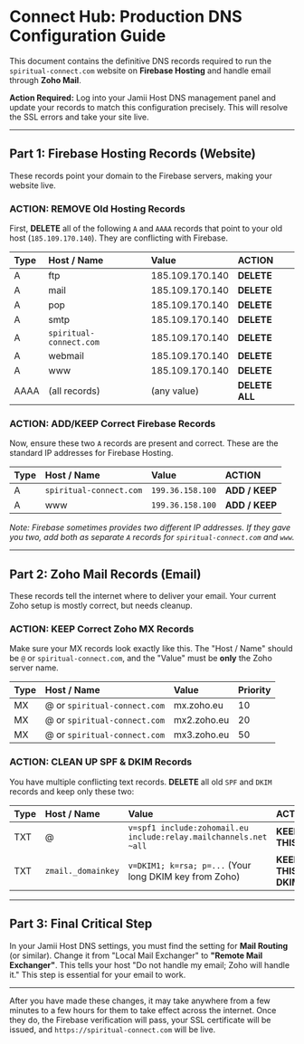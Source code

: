 # Connect Hub: Production DNS Configuration Guide
This document contains the definitive DNS records required to run the `spiritual-connect.com` website on **Firebase Hosting** and handle email through **Zoho Mail**.

**Action Required:** Log into your Jamii Host DNS management panel and update your records to match this configuration precisely. This will resolve the SSL errors and take your site live.

---

## **Part 1: Firebase Hosting Records (Website)**
These records point your domain to the Firebase servers, making your website live.

### **ACTION: REMOVE Old Hosting Records**
First, **DELETE** all of the following `A` and `AAAA` records that point to your old host (`185.109.170.140`). They are conflicting with Firebase.

| Type | Host / Name             | Value                  | ACTION      |
|:-----|:------------------------|:-----------------------|:------------|
| A    | ftp                     | 185.109.170.140        | **DELETE**  |
| A    | mail                    | 185.109.170.140        | **DELETE**  |
| A    | pop                     | 185.109.170.140        | **DELETE**  |
| A    | smtp                    | 185.109.170.140        | **DELETE**  |
| A    | `spiritual-connect.com` | 185.109.170.140        | **DELETE**  |
| A    | webmail                 | 185.109.170.140        | **DELETE**  |
| A    | www                     | 185.109.170.140        | **DELETE**  |
| AAAA | (all records)           | (any value)            | **DELETE ALL** |

### **ACTION: ADD/KEEP Correct Firebase Records**
Now, ensure these two `A` records are present and correct. These are the standard IP addresses for Firebase Hosting.

| Type | Host / Name             | Value         | ACTION |
|:-----|:------------------------|:--------------|:-------|
| A    | `spiritual-connect.com` | `199.36.158.100`| **ADD / KEEP** |
| A    | www                     | `199.36.158.100`| **ADD / KEEP**    |

*Note: Firebase sometimes provides two different IP addresses. If they gave you two, add both as separate `A` records for `spiritual-connect.com` and `www`.*

---

## **Part 2: Zoho Mail Records (Email)**
These records tell the internet where to deliver your email. Your current Zoho setup is mostly correct, but needs cleanup.

### **ACTION: KEEP Correct Zoho MX Records**
Make sure your MX records look exactly like this. The "Host / Name" should be `@` or `spiritual-connect.com`, and the "Value" must be **only** the Zoho server name.

| Type | Host / Name       | Value                       | Priority |
|:-----|:------------------|:----------------------------|:---------|
| MX   | @ or `spiritual-connect.com` | mx.zoho.eu                  | 10       |
| MX   | @ or `spiritual-connect.com` | mx2.zoho.eu                 | 20       |
| MX   | @ or `spiritual-connect.com` | mx3.zoho.eu                 | 50       |

### **ACTION: CLEAN UP SPF & DKIM Records**
You have multiple conflicting text records. **DELETE** all old `SPF` and `DKIM` records and keep only these two:

| Type | Host / Name       | Value                                                              | ACTION                 |
|:-----|:------------------|:-------------------------------------------------------------------|:-----------------------|
| TXT  | @                 | `v=spf1 include:zohomail.eu include:relay.mailchannels.net ~all`   | **KEEP/ADD THIS SPF**  |
| TXT  | `zmail._domainkey`| `v=DKIM1; k=rsa; p=...` (Your long DKIM key from Zoho)             | **KEEP/ADD THIS DKIM** |

---

## **Part 3: Final Critical Step**
In your Jamii Host DNS settings, you must find the setting for **Mail Routing** (or similar). Change it from "Local Mail Exchanger" to **"Remote Mail Exchanger"**. This tells your host "Do not handle my email; Zoho will handle it." This step is essential for your email to work.

---
After you have made these changes, it may take anywhere from a few minutes to a few hours for them to take effect across the internet. Once they do, the Firebase verification will pass, your SSL certificate will be issued, and `https://spiritual-connect.com` will be live.